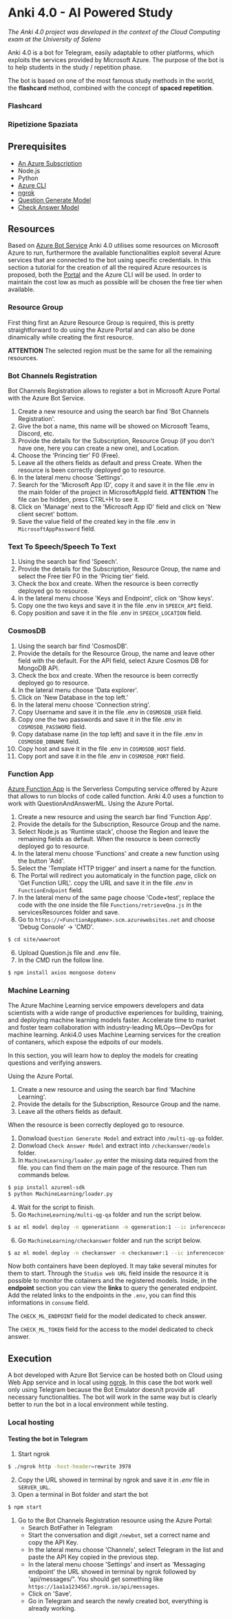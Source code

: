 # Anki 4.0 - AI Powered Study
*The Anki 4.0 project was developed in the context of the Cloud Computing exam at the University of Saleno*

Anki 4.0 is a bot for Telegram, easily adaptable to other platforms, which exploits the services provided by Microsoft Azure. The purpose of the bot is to help students in the study / repetition phase.

The bot is based on one of the most famous study methods in the world, the **flashcard** method, combined with the concept of **spaced repetition**.

### Flashcard

### Ripetizione Spaziata

## Prerequisites
- [An Azure Subscription](https://portal.azure.com/)
- Node.js
- Python
- [Azure CLI](https://docs.microsoft.com/it-it/cli/azure/install-azure-cli)
- [ngrok](https://ngrok.com/)
- [Question Generate Model](https://drive.google.com/file/d/1mUAh_2PEHy9_hheN4IGzIWqCZtFKSBkM/view?usp=sharing)
- [Check Answer Model](https://sbert.net/models/stsb-roberta-base.zip)


## Resources
Based on [Azure Bot Service](https://docs.microsoft.com/en-us/azure/bot-service) Anki 4.0 utilises some resources on Microsoft Azure to run, furthermore the available functionalities exploit several Azure services that are connected to the bot using specific credentials.
In this section a tutorial for the creation of all the required Azure resources is proposed, both the [Portal](https://portal.azure.com) and the Azure CLI will be used. In order to maintain the cost low as much as possible will be chosen the free tier when available.

### Resource Group
First thing first an Azure Resource Group is required, this is pretty straightforward to do using the Azure Portal and can also be done dinamically while creating the first resource.

**ATTENTION** The selected region must be the same for all the remaining resources.

### Bot Channels Registration
Bot Channels Registration allows to register a bot in Microsoft Azure Portal with the Azure Bot Service.

1. Create a new resource and using the search bar find 'Bot Channels Registration'.
1. Give the bot a name, this name will be showed on Microsoft Teams, Discord, etc.
1. Provide the details for the Subscription, Resource Group (if you don't have one, here you can create a new one), and Location.
1. Choose the 'Princing tier' F0 (Free).
1. Leave all the others fields as default and press Create. When the resource is been correctly deployed go to resource.
1. In the lateral menu choose 'Settings'.
1. Search for the 'Microsoft App ID', copy it and save it in the file .env in the main folder of the project in MicrosoftAppId field. **ATTENTION** The file can be hidden, press CTRL+H to see it.
1. Click on 'Manage' next to the 'Microsoft App ID' field and click on 'New client secret' bottom.
1. Save the value field of the created key in the file .env in ```MicrosoftAppPassword``` field.

### Text To Speech/Speech To Text
1. Using the search bar find 'Speech'.
2. Provide the details for the Subscription, Resource Group, the name and select the Free tier F0 in the 'Pricing tier' field.
3. Check the box and create. When the resource is been correctly deployed go to resource.
4. In the lateral menu choose 'Keys and Endpoint', click on 'Show keys'.
5. Copy one the two keys and save it in the file .env in ```SPEECH_API``` field.
6. Copy position and save it in the file .env in ```SPEECH_LOCATION``` field.
### CosmosDB
1. Using the search bar find 'CosmosDB'.
2. Provide the details for the Resource Group, the name and leave other field with the default. For the API field, select Azure Cosmos DB for MongoDB API.
3. Check the box and create. When the resource is been correctly deployed go to resource.
4. In the lateral menu choose 'Data explorer'.
11. Click on 'New Database in the top left.'
5. In the lateral menu choose 'Connection string'.
6. Copy Username and save it in the file .env in ```COSMOSDB_USER``` field.
7. Copy one the two passwords and save it in the file .env in ```COSMOSDB_PASSWORD``` field.
8. Copy database name (in the top left) and save it in the file .env in ```COSMOSDB_DBNAME``` field.
9. Copy host and save it in the file .env in ```COSMOSDB_HOST``` field.
10. Copy port and save it in the file .env in ```COSMOSDB_PORT``` field.


### Function App
[Azure Function App](https://docs.microsoft.com/en-us/azure/azure-functions/functions-overview) is the Serverless Computing service offered by Azure that allows to run blocks of code called function.
Anki 4.0 uses a function to work with QuestionAndAnswerML.
Using the Azure Portal.
1. Create a new resource and using the search bar find 'Function App'.
2. Provide the details for the Subscription, Resource Group and the name.
3. Select Node.js as 'Runtime stack', choose the Region and leave the remaining fields as default.
When the resource is been correctly deployed go to resource.
1. In the lateral menu choose 'Functions' and create a new function using the button 'Add'.
2. Select the 'Template HTTP trigger' and insert a name for the function.
3. The Portal will redirect you automaticaly in the function page, click on 'Get Function URL'. copy the URL and save it in the file _.env_ in `FunctionEndpoint` field.
4. In the lateral menu of the same page choose 'Code+test', replace the code with the one inside the file ```Functions/retrieveQna.js``` in the servicesResources folder and save.
5. Go to `https://<FunctionAppName>.scm.azurewebsites.net` and choose 'Debug Console' -> 'CMD'.
```sh
$ cd site/wwwroot
```
6. Upload Question.js file and .env file.
7. In the CMD run the follow line.
```sh
$ npm install axios mongoose dotenv
```

### Machine Learning

The Azure Machine Learning service empowers developers and data scientists with a wide range of productive experiences for building, training, and deploying machine learning models faster. Accelerate time to market and foster team collaboration with industry-leading MLOps—DevOps for machine learning.
Anki4.0 uses Machine Learning services for the creation of contaners, which expose the edpoits of our models.

In this section, you will learn how to deploy the models for creating questions and verifying answers.

Using the Azure Portal.
1. Create a new resource and using the search bar find 'Machine Learning'.
2. Provide the details for the Subscription, Resource Group and the name.
4. Leave all the others fields as default.

When the resource is been correctly deployed go to resource.

1. Donwload `Question Generate Model` and extract into `/multi-qg-qa` folder.
2. Donwload `Check Answer Model` and extract into `/checkanswer/models` folder.
3. In `MachineLearning/loader.py` enter the missing data required from the file. you can find them on the main page of the resource. Then run commands below.
```sh
$ pip install azureml-sdk
$ python MachineLearning/loader.py
```
4. Wait for the script to finish.
5. Go `MachineLearning/multi-qg-qa` folder and run the script below.
```sh
$ az ml model deploy -n qgenerationn -m qgeneration:1 --ic inferenceconfig.json --dc deploymentconfig.json -w WORKSPACE_NAME -g RESOUCEGROUP_NAME
```
6. Go `MachineLearning/checkanswer` folder and run the script below.
```sh
$ az ml model deploy -n checkanswer -m checkanswer:1 --ic inferenceconfig.json --dc deploymentconfig.json -w WORKSPACE_NAME -g RESOUCEGROUP_NAME
```
Now both containers have been deployed. It may take several minutes for them to start.
Through the `Studio web URL` field inside the resource it is possible to monitor the cotainers and the registered models.
Inside, in the **endpoint** section you can view the **links** to query the generated endpoint.
Add the related links to the endpoints in the `.env`, you can find this informations in `consume` field.

The `CHECK_ML_ENDPOINT` field for the model dedicated to check answer.

The `CHECK_ML_TOKEN` field for the access to the model dedicated to check answer.





## Execution
A bot developed with Azure Bot Service can be hosted both on Cloud using Web App service and in local using [ngrok](https://ngrok.com/). In this case the bot work well only using Telegram because the Bot Emulator doesn/t provide all necessary functionalities. The bot will work in the same way but is clearly better to run the bot in a local environment while testing.
### Local hosting
#### Testing the bot in Telegram
1. Start ngrok
```sh
$ ./ngrok http -host-header=rewrite 3978
```
2. Copy the URL showed in terminal by ngrok and save it in _.env_ file in `SERVER_URL`.
3. Open a terminal in Bot folder and start the bot
```sh
$ npm start
```
1. Go to the Bot Channels Registration resource using the Azure Portal:
    * Search BotFather in Telegram
    * Start the conversation and digit ```/newbot```, set a correct name and copy the API Key.
    * In the lateral menu choose 'Channels', select Telegram in the list and paste the API Key copied in the previous step.
    * In the lateral menu choose 'Settings' and insert as 'Messaging endpoint' the URL showed in terminal by ngrok followed by 'api/messages/". You should get something like `https://1aa1a1234567.ngrok.io/api/messages`.
    * Click on 'Save'.
    * Go in Telegram and search the newly created bot, everything is already working.
